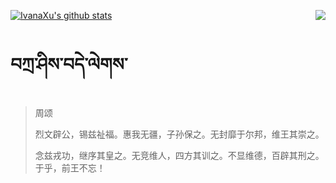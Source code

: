 [![IvanaXu's github stats](https://github-readme-stats.vercel.app/api?username=IvanaXu&show_icons=true&theme=vue-dark)](https://github.com/anuraghazra/github-readme-stats)
<img align="right" src="https://github-readme-stats.vercel.app/api/top-langs/?username=IvanaXu&langs_count=3&theme=graywhite" />
# བཀྲ་ཤིས་བདེ་ལེགས་
> 周颂
> 
> 烈文辟公，锡兹祉福。惠我无疆，子孙保之。无封靡于尔邦，维王其崇之。
> 
> 念兹戎功，继序其皇之。无竞维人，四方其训之。不显维德，百辟其刑之。于乎，前王不忘！
>